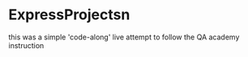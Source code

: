 # ExpressProjectsn

this was a simple 'code-along' live attempt to follow the QA academy instruction
